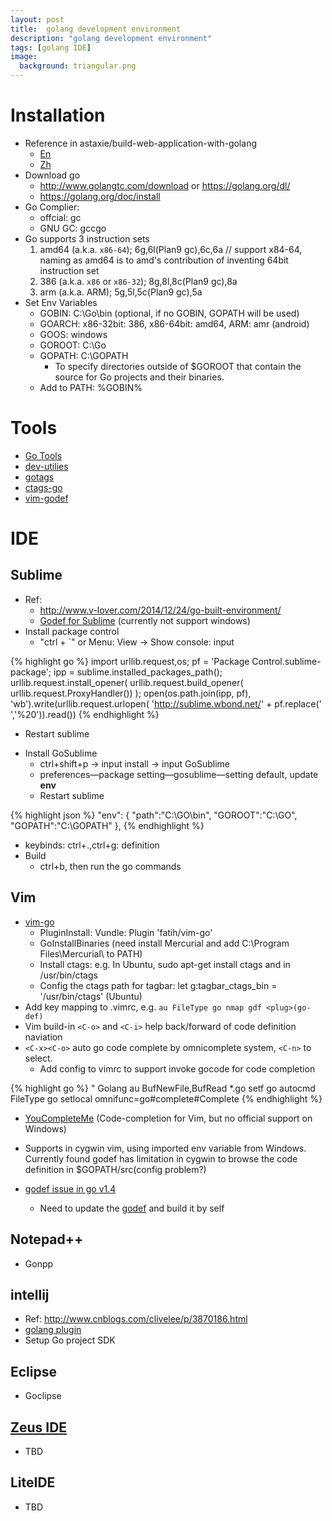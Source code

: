 ```yaml
---
layout: post
title:  golang development environment
description: "golang development environment"
tags: [golang IDE]
image:
  background: triangular.png
---
```


# Installation #

- Reference in astaxie/build-web-application-with-golang
   * [En](https://github.com/astaxie/build-web-application-with-golang/blob/master/en/01.1.md)
   * [Zh](https://github.com/astaxie/build-web-application-with-golang/blob/master/zh/01.1.md)
- Download go 
   * http://www.golangtc.com/download or https://golang.org/dl/
   * https://golang.org/doc/install
- Go Complier: 
   * offcial: gc
   * GNU GC: gccgo
- Go supports 3 instruction sets
   1. amd64 (a.k.a. `x86-64`); 6g,6l(Plan9 gc),6c,6a // support x84-64, naming as amd64
       is to amd's contribution of inventing 64bit instruction set
   2. 386 (a.k.a. `x86` or `x86-32`); 8g,8l,8c(Plan9 gc),8a
   3. arm (a.k.a. ARM); 5g,5l,5c(Plan9 gc),5a
- Set Env Variables
   * GOBIN: C:\Go\bin (optional, if no GOBIN, GOPATH will be used)
   * GOARCH: x86-32bit: 386, x86-64bit: amd64, ARM: amr (android)
   * GOOS: windows
   * GOROOT: C:\Go
   * GOPATH: C:\GOPATH
      - To specify directories outside of $GOROOT that contain the source for Go projects and their binaries.
   * Add to PATH: %GOBIN%

# Tools #
* [Go Tools](http://dominik.honnef.co/posts/2014/12/an_incomplete_list_of_go_tools/)
* [dev-utilies](http://go-lang.cat-v.org/dev-utils)
* [gotags](https://github.com/jstemmer/gotags)
* [ctags-go](https://github.com/lyosha/ctags-go)
* [vim-godef](https://github.com/dgryski/vim-godef)

# IDE #

## Sublime ##

- Ref: 
  * http://www.v-lover.com/2014/12/24/go-built-environment/
  * [Godef for Sublime](http://blog.buaa.us/godef-plugin-for-sublime-released/) (currently not support windows)
- Install package control
  * "ctrl + `" or Menu: View -> Show console: input

{% highlight go %}
import urllib.request,os; pf = 'Package Control.sublime-package'; ipp = sublime.installed_packages_path(); urllib.request.install_opener( urllib.request.build_opener( urllib.request.ProxyHandler()) ); open(os.path.join(ipp, pf), 'wb').write(urllib.request.urlopen( 'http://sublime.wbond.net/' + pf.replace(' ','%20')).read())
{% endhighlight %}

 * Restart sublime
- Install GoSublime
  * ctrl+shift+p -> input install<cr> -> input GoSublime <cr>
  * preferences—package setting—gosublime—setting default, update **env**
  * Restart sublime

{% highlight json %}
"env": {
        "path":"C:\\GO\\bin",
        "GOROOT":"C:\\GO",
        "GOPATH":"C:\\GOPATH"
        },
{% endhighlight %}

- keybinds: ctrl+.,ctrl+g: definition
- Build
   * ctrl+b, then run the go commands

## Vim ##

* [vim-go](https://github.com/fatih/vim-go)
   - PluginInstall: Vundle: Plugin 'fatih/vim-go'
   - GoInstallBinaries (need install Mercurial and add C:\Program Files\Mercurial\ to PATH)
   - Install ctags: e.g. In Ubuntu, sudo apt-get install ctags and in /usr/bin/ctags
   - Config the ctags path for tagbar: let g:tagbar_ctags_bin = '/usr/bin/ctags' (Ubuntu)
* Add key mapping to .vimrc, e.g. `au FileType go nmap gdf <plug>(go-def)`
* Vim build-in `<C-o>` and `<C-i>` help back/forward of code definition naviation
* `<C-x><C-o>` auto go code complete by omnicomplete system, `<C-n>` to select.
   - Add config to vimrc to support invoke gocode for code completion

{% highlight go %}
" Golang
au BufNewFile,BufRead *.go setf go
autocmd FileType go setlocal omnifunc=go#complete#Complete
{% endhighlight %}

* [YouCompleteMe](https://github.com/Valloric/YouCompleteMe) (Code-completion for Vim, but no official support on Windows)
* Supports in cygwin vim, using imported env variable from Windows. Currently found godef has limitation in cygwin to browse the code definition in $GOPATH/src(config problem?)

* [godef issue in go v1.4](http://stackoverflow.com/questions/27860178/how-to-rebuild-godef-to-work-with-go-1-4)
  - Need to update the [godef](http://code.google.com/p/rog-go/source/browse/exp/cmd/godef/godef.go) and build it by self

## Notepad++ ##
* Gonpp

## intellij ##
* Ref: http://www.cnblogs.com/clivelee/p/3870186.html
* [golang plugin](http://github.com/go-lang-plugin-org/go-lang-idea-plugin)
* Setup Go project SDK

## Eclipse ##
* Goclipse

## [Zeus IDE](http://www.zeusedit.com/go.html) ##
* TBD

## LiteIDE ##
* TBD
